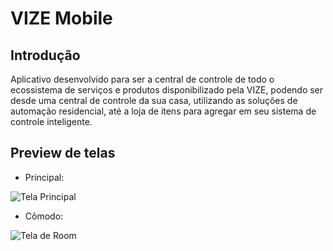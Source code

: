 # VIZE Mobile
## Introdução
Aplicativo desenvolvido para ser a central de controle de todo o ecossistema de serviços e produtos disponibilizado pela VIZE, podendo ser desde uma central de controle da sua casa, utilizando as soluções de automação residencial, até a loja de itens para agregar em seu sistema de controle inteligente.

## Preview de telas
* Principal:

![Tela Principal](https://i.imgur.com/QwWgEq3.jpg)

* Cômodo:

![Tela de Room](https://i.imgur.com/nNVnkJn.jpg)

